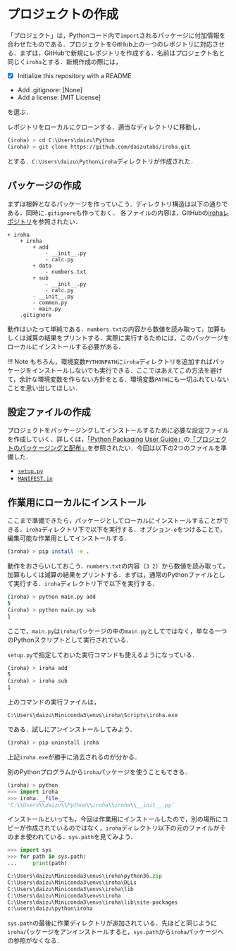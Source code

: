 # プロジェクトの作成

「プロジェクト」は，Pythonコード内で`import`されるパッケージに付加情報を合わせたものである．プロジェクトをGitHub上の一つのレポジトリに対応させる．まずは，GitHubで新規にレポジトリを作成する．名前はプロジェクト名と同じく`iroha`とする．新規作成の際には，

* [x] Initialize this repository with a README
* Add .gitignore: [None]
* Add a license: [MIT License]

を選ぶ．

レポジトリをローカルにクローンする．適当なディレクトリに移動し，

```bash
(iroha) > cd C:\Users\daizu\Python
(iroha) > git clone https://github.com/daizutabi/iroha.git
```

とする．`C:\Users\daizu\Python\iroha`ディレクトリが作成された．


## パッケージの作成

まずは根幹となるパッケージを作っていこう．ディレクトリ構造は以下の通りである．同時に`.gitignore`も作っておく． 各ファイルの内容は，GitHubの[irohaレポジトリ](https://github.com/daizutabi/iroha/tree/master/iroha)を参照されたい．

```
+ iroha
    + iroha
        + add
            - __init__.py
            - calc.py
        + data
            - numbers.txt
        + sub
            - __init__.py
            - calc.py
        - __init__.py
        - common.py
        - main.py
    .gitignore
```

動作はいたって単純である．`numbers.txt`の内容から数値を読み取って，加算もしくは減算の結果をプリントする．実際に実行するためには，このパッケージをローカルにインストールする必要がある．

!!! Note
    もちろん，環境変数`PYTHONPATH`に`iroha`ディレクトリを追加すればパッケージをインストールしないでも実行できる．ここではあえてこの方法を避けて，余計な環境変数を作らない方針をとる．環境変数`PATH`にも一切ふれていないことを思い出してほしい．

## 設定ファイルの作成

プロジェクトをパッケージングしてインストールするために必要な設定ファイルを作成していく．詳しくは，[「Python Packaging User Guide」](http://python-packaging-user-guide-ja.readthedocs.io/ja/latest/index.html)の[「プロジェクトのパッケージングと配布」](http://python-packaging-user-guide-ja.readthedocs.io/ja/latest/distributing.html#id4)を参照されたい．今回は以下の2つのファイルを準備した．


* [`setup.py`](https://github.com/daizutabi/iroha/blob/master/setup.py)
* [`MANIFEST.in`](https://github.com/daizutabi/iroha/blob/master/MANIFEST.in)


## 作業用にローカルにインストール

ここまで準備できたら，パッケージとしてローカルにインストールすることができる．`iroha`ディレクトリ下で以下を実行する．オプション`-e`をつけることで，編集可能な作業用としてインストールする．

```bash
(iroha) > pip install -e .
```

動作をおさらいしておこう．`numbers.txt`の内容（`3 2`）から数値を読み取って，加算もしくは減算の結果をプリントする．まずは，通常のPythonファイルとして実行する．`iroha`ディレクトリ下で以下を実行する．

```bash
(iroha) > python main.py add
5
(iroha) > python main.py sub
1
```

ここで，`main.py`は`iroha`パッケージの中の`main.py`としてではなく，単なる一つのPythonスクリプトとして実行されている．

`setup.py`で指定しておいた実行コマンドも使えるようになっている．

```bash
(iroha) > iroha add
5
(iroha) > iroha sub
1
```

上のコマンドの実行ファイルは，

```
C:\Users\daizu\Miniconda3\envs\iroha\Scripts\iroha.exe
```

である．試しにアンインストールしてみよう．

```bash
(iroha) > pip uninstall iroha
```

上記`iroha.exe`が勝手に消去されるのが分かる．

別のPythonプログラムから`iroha`パッケージを使うこともできる．

```python
(iroha) > python
>>> import iroha
>>> iroha.__file__
'C:\\Users\\daizu\\Python\\iroha\\iroha\\__init__.py'
```

インストールといっても，今回は作業用にインストールしたので，別の場所にコピーが作成されているのではなく，`iroha`ディレクトリ以下の元のファイルがそのまま使われている．`sys.path`を見てみよう．

```python
>>> import sys
>>> for path in sys.path:
...     print(path)

C:\Users\daizu\Miniconda3\envs\iroha\python36.zip
C:\Users\daizu\Miniconda3\envs\iroha\DLLs
C:\Users\daizu\Miniconda3\envs\iroha\lib
C:\Users\daizu\Miniconda3\envs\iroha
C:\Users\daizu\Miniconda3\envs\iroha\lib\site-packages
c:\users\daizu\python\iroha
```

`sys.path`の最後に作業ディレクトリが追加されている．先ほどと同じように`iroha`パッケージをアンインストールすると，`sys.path`から`iroha`パッケージへの参照がなくなる．
